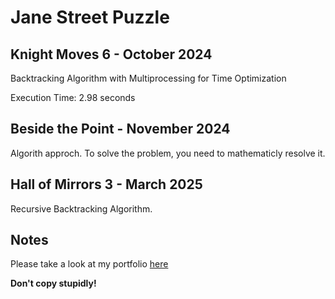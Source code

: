 # Jane Street Puzzle

## Knight Moves 6 - October 2024
Backtracking Algorithm with Multiprocessing for Time Optimization

Execution Time: 2.98 seconds

## Beside the Point - November 2024
Algorith approch. To solve the problem, you need to mathematicly resolve it. 

## Hall of Mirrors 3 - March 2025
Recursive Backtracking Algorithm.

## Notes
Please take a look at my portfolio [here](https://www.denny.capital)

**Don't copy stupidly!**
